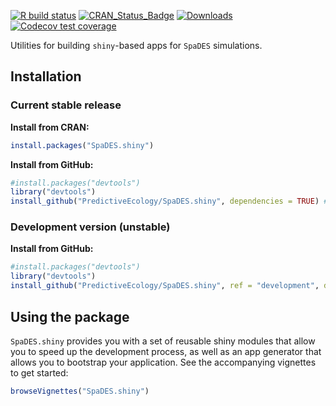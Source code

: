 <!-- badges: start -->
[![R build status](https://github.com/PredictiveEcology/SpaDES.shiny/workflows/R-CMD-check/badge.svg)](https://github.com/PredictiveEcology/SpaDES.shiny/actions)
[![CRAN_Status_Badge](http://www.r-pkg.org/badges/version/SpaDES.shiny)](https://cran.r-project.org/package=SpaDES.shiny)
[![Downloads](http://cranlogs.r-pkg.org/badges/grand-total/SpaDES.shiny)](https://cran.r-project.org/package=SpaDES.shiny)
[![Codecov test coverage](https://codecov.io/gh/PredictiveEcology/SpaDES.shiny/branch/master/graph/badge.svg)](https://codecov.io/gh/PredictiveEcology/SpaDES.shiny?branch=master)
<!-- badges: end -->

Utilities for building `shiny`-based apps for `SpaDES` simulations.

## Installation

### Current stable release

**Install from CRAN:**

```r
install.packages("SpaDES.shiny")
```

**Install from GitHub:**

```r
#install.packages("devtools")
library("devtools")
install_github("PredictiveEcology/SpaDES.shiny", dependencies = TRUE) # stable
```

### Development version (unstable)

**Install from GitHub:**

```r
#install.packages("devtools")
library("devtools")
install_github("PredictiveEcology/SpaDES.shiny", ref = "development", dependencies = TRUE) # unstable
```

## Using the package

`SpaDES.shiny` provides you with a set of reusable shiny modules that allow you to speed up the development process, as well as an app generator that allows you to bootstrap your application.
See the accompanying vignettes to get started:

```r
browseVignettes("SpaDES.shiny")
```
